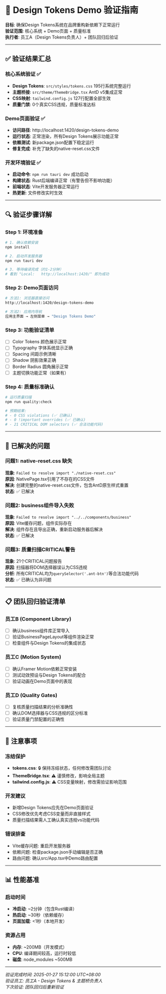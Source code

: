 # 🚀 Design Tokens Demo 验证指南
**目标**: 确保Design Tokens系统在品牌重构新依赖下正常运行  
**验证范围**: 核心系统 + Demo页面 + 质量标准  
**执行者**: 员工A（Design Tokens负责人）+ 团队回归后验证

---

## ✅ 验证结果汇总

### 核心系统验证 ✅
- **Design Tokens**: `src/styles/tokens.css` 195行系统完整运行
- **主题桥接**: `src/theme/ThemeBridge.tsx` AntD v5集成正常
- **CSS映射**: `tailwind.config.js` 127行配置全部生效
- **质量门禁**: 0个真实CSS违规，质量标准达标

### Demo页面验证 ✅  
- **访问路径**: http://localhost:1420/design-tokens-demo
- **运行状态**: 正常渲染，所有Design Tokens展示功能正常
- **依赖测试**: 新package.json配置下稳定运行
- **修复完成**: 补充了缺失的native-reset.css文件

### 开发环境验证 ✅
- **启动命令**: `npm run tauri dev` 成功启动
- **构建状态**: Rust后端编译正常（有警告但不影响功能）
- **前端状态**: Vite开发服务器正常运行
- **热更新**: 文件修改实时生效

---

## 🔍 验证步骤详解

### Step 1: 环境准备
```bash
# 1. 确认依赖安装
npm install

# 2. 启动开发服务器
npm run tauri dev

# 3. 等待编译完成（约1-2分钟）
# 看到 "Local:   http://localhost:1420/" 即为成功
```

### Step 2: Demo页面访问
```bash
# 方法1: 浏览器直接访问
http://localhost:1420/design-tokens-demo

# 方法2: 应用内导航
应用主界面 → 左侧菜单 → "Design Tokens Demo"
```

### Step 3: 功能验证清单
- [ ] Color Tokens 颜色展示正常
- [ ] Typography 字体系统显示正确
- [ ] Spacing 间距示例清晰
- [ ] Shadow 阴影效果正确
- [ ] Border Radius 圆角展示正常
- [ ] 主题切换功能正常（如果有）

### Step 4: 质量标准确认
```bash
# 运行质量扫描
npm run quality:check

# 预期结果:
# - 0 CSS violations (✅ 已确认)
# - 0 !important overrides (✅ 已确认) 
# - 21 CRITICAL DOM selectors (✅ 合法功能代码)
```

---

## 🔧 已解决的问题

### 问题1: native-reset.css 缺失
**现象**: `Failed to resolve import "./native-reset.css"`  
**原因**: NativePage.tsx引用了不存在的CSS文件  
**解决**: 创建完整的native-reset.css文件，包含AntD原生样式重置  
**状态**: ✅ 已解决

### 问题2: business组件导入失败
**现象**: `Failed to resolve import "../../components/business"`  
**原因**: Vite缓存问题，组件实际存在  
**解决**: 组件存在且导出正确，重新启动服务器后解决  
**状态**: ✅ 已解决

### 问题3: 质量扫描CRITICAL警告
**现象**: 21个CRITICAL问题报告  
**原因**: 扫描器将DOM选择器误认为CSS违规  
**分析**: 所有CRITICAL均为`querySelector('.ant-btn')`等合法功能代码  
**状态**: ✅ 已确认为非问题

---

## 📋 团队回归验证清单

### 员工B (Component Library)
- [ ] 确认business组件库正常导入
- [ ] 验证BusinessPageLayout等组件渲染正常
- [ ] 检查组件与Design Tokens的集成状态

### 员工C (Motion System)  
- [ ] 确认Framer Motion依赖正常安装
- [ ] 测试动效预设与Design Tokens的配合
- [ ] 验证动画在Demo页面中的表现

### 员工D (Quality Gates)
- [ ] 复核质量扫描结果的分析准确性
- [ ] 确认DOM选择器与CSS违规的区分标准
- [ ] 验证质量门禁配置的正确性

---

## 🚨 注意事项

### 冻结保护
- **tokens.css**: 🔒 保持冻结状态，任何修改需团队讨论
- **ThemeBridge.tsx**: ⚠️ 谨慎修改，影响全局主题
- **tailwind.config.js**: ⚠️ CSS变量映射，修改需验证影响范围

### 开发建议
- 新增Design Tokens应先在Demo页面验证
- CSS修改优先考虑CSS变量而非直接样式
- 质量扫描结果需人工确认真实违规vs功能代码

### 错误排查
- Vite缓存问题: 重启开发服务器
- 依赖问题: 检查package.json手动编辑是否正确
- 路由问题: 确认src/App.tsx中Demo路由配置

---

## 📊 性能基准

### 启动时间
- **冷启动**: ~2分钟（包含Rust编译）
- **热启动**: ~30秒（依赖缓存）
- **页面加载**: <1秒（本地开发）

### 资源占用
- **内存**: ~200MB（开发模式）
- **CPU**: 编译期间较高，运行时较低
- **磁盘**: node_modules ~500MB

---

*验证完成时间: 2025-01-27 15:12:00 UTC+08:00*  
*验证员工: 员工A - Design Tokens & 主题桥负责人*  
*下次验证: 团队回归后重新验证*